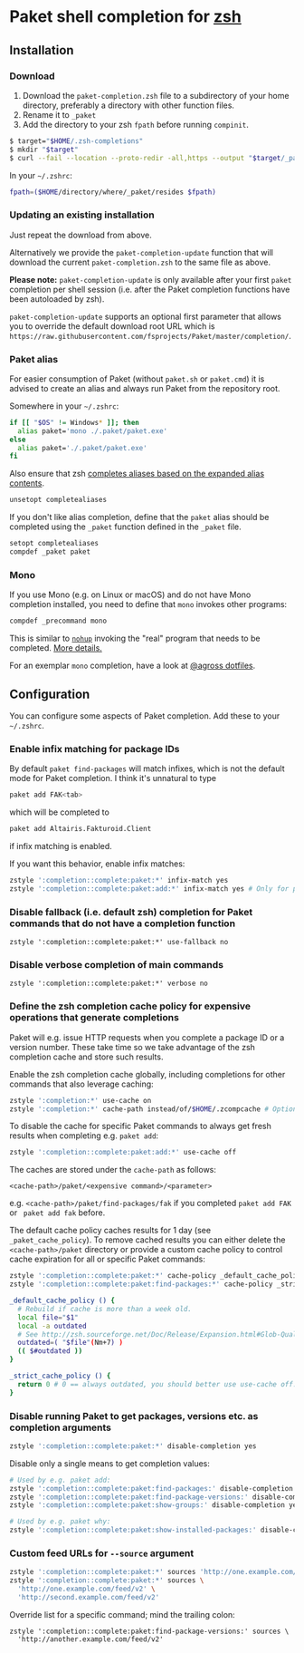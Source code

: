 # Paket shell completion for [zsh](http://zsh.org/)

## Installation

### Download

1. Download the `paket-completion.zsh` file to a subdirectory of your home
   directory, preferably a directory with other function files.
1. Rename it to `_paket`
1. Add the directory to your zsh `fpath` before running `compinit`.

```sh
$ target="$HOME/.zsh-completions"
$ mkdir "$target"
$ curl --fail --location --proto-redir -all,https --output "$target/_paket" https://raw.githubusercontent.com/fsprojects/Paket/master/completion/paket-completion.zsh
```

In your `~/.zshrc`:

```sh
fpath=($HOME/directory/where/_paket/resides $fpath)
```

### Updating an existing installation

Just repeat the download from above.

Alternatively we provide the `paket-completion-update` function that will
download the current `paket-completion.zsh` to the same file as above.

**Please note:** `paket-completion-update` is only available after your
first `paket` completion per shell session (i.e. after the Paket completion
functions have been autoloaded by zsh).

`paket-completion-update` supports an optional first parameter that allows you
to override the default download root URL which is
`https://raw.githubusercontent.com/fsprojects/Paket/master/completion/`.

### Paket alias

For easier consumption of Paket (without `paket.sh` or `paket.cmd`) it is advised
to create an alias and always run Paket from the repository root.

Somewhere in your `~/.zshrc`:

```sh
if [[ "$OS" != Windows* ]]; then
  alias paket='mono ./.paket/paket.exe'
else
  alias paket='./.paket/paket.exe'
fi
```

Also ensure that zsh
[completes aliases based on the expanded alias contents](http://zsh.sourceforge.net/Doc/Release/Options.html#index-COMPLETEALIASES).

```sh
unsetopt completealiases
```

If you don't like alias completion, define that the `paket` alias should be
completed using the `_paket` function defined in the `_paket` file.

```sh
setopt completealiases
compdef _paket paket
```

### Mono

If you use Mono (e.g. on Linux or macOS) and do not have Mono completion
installed, you need to define that `mono` invokes other programs:

```sh
compdef _precommand mono
```

This is similar to [`nohup`](http://man7.org/linux/man-pages/man1/nohup.1p.html)
invoking the "real" program that needs to be completed.
[More details.](https://unix.stackexchange.com/a/178054/72946)

For an exemplar `mono` completion, have a look at
[@agross dotfiles](https://github.com/agross/dotfiles/tree/master/mono/functions/_mono).

## Configuration

You can configure some aspects of Paket completion. Add these to your
`~/.zshrc`.

### Enable infix matching for package IDs

By default `paket find-packages` will match infixes, which is not the default
mode for Paket completion. I think it's unnatural to type

```sh
paket add FAK<tab>
```

which will be completed to

```sh
paket add Altairis.Fakturoid.Client
```

if infix matching is enabled.

If you want this behavior, enable infix matches:

```sh
zstyle ':completion::complete:paket:*' infix-match yes
zstyle ':completion::complete:paket:add:*' infix-match yes # Only for paket add.
```

### Disable fallback (i.e. default zsh) completion for Paket commands that do not have a completion function

```
zstyle ':completion::complete:paket:*' use-fallback no
```

### Disable verbose completion of main commands

```
zstyle ':completion::complete:paket:*' verbose no
```

### Define the zsh completion cache policy for expensive operations that generate completions

Paket will e.g. issue HTTP requests when you complete a package ID or a
version number. These take time so we take advantage of the zsh
completion cache and store such results.

Enable the zsh completion cache globally, including completions for other
commands that also leverage caching:

```sh
zstyle ':completion:*' use-cache on
zstyle ':completion:*' cache-path instead/of/$HOME/.zcompcache # Optional.
```

To disable the cache for specific Paket commands to always get fresh
results when completing e.g. `paket add`:

```sh
zstyle ':completion::complete:paket:add:*' use-cache off
```

The caches are stored under the `cache-path` as follows:

```text
<cache-path>/paket/<expensive command>/<parameter>
```

e.g. `<cache-path>/paket/find-packages/fak` if you completed `paket add FAK` or
` paket add fak` before.

The default cache policy caches results for 1 day (see `_paket_cache_policy`).
To remove cached results you can either delete the
`<cache-path>/paket` directory or provide a custom cache policy to control
cache expiration for all or specific Paket commands:

```sh
zstyle ':completion::complete:paket:*' cache-policy _default_cache_policy
zstyle ':completion::complete:paket:find-packages:*' cache-policy _strict_cache_policy

_default_cache_policy () {
  # Rebuild if cache is more than a week old.
  local file="$1"
  local -a outdated
  # See http://zsh.sourceforge.net/Doc/Release/Expansion.html#Glob-Qualifiers
  outdated=( "$file"(Nm+7) )
  (( $#outdated ))
}

_strict_cache_policy () {
  return 0 # 0 == always outdated, you should better use use-cache off.
}
```

### Disable running Paket to get packages, versions etc. as completion arguments

```sh
zstyle ':completion::complete:paket:*' disable-completion yes
```

Disable only a single means to get completion values:

```sh
# Used by e.g. paket add:
zstyle ':completion::complete:paket:find-packages:' disable-completion yes
zstyle ':completion::complete:paket:find-package-versions:' disable-completion yes
zstyle ':completion::complete:paket:show-groups:' disable-completion yes

# Used by e.g. paket why:
zstyle ':completion::complete:paket:show-installed-packages:' disable-completion yes
```

### Custom feed URLs for `--source` argument

```sh
zstyle ':completion::complete:paket:*' sources 'http://one.example.com/feed/v2'
zstyle ':completion::complete:paket:*' sources \
  'http://one.example.com/feed/v2' \
  'http://second.example.com/feed/v2'
```

Override list for a specific command; mind the trailing colon:

```
zstyle ':completion::complete:paket:find-package-versions:' sources \
  'http://another.example.com/feed/v2'
```
